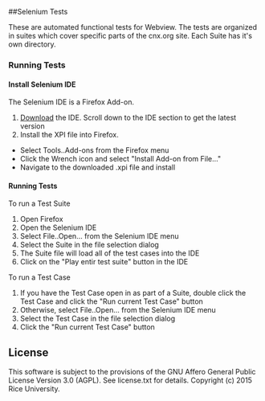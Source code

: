 ##Selenium Tests

These are automated functional tests for Webview. The tests are organized in suites which cover specific parts of the cnx.org site.  Each Suite has it's own directory.

### Running Tests

#### Install Selenium IDE

The Selenium IDE is a Firefox Add-on.

1. [Download](http://docs.seleniumhq.org/download/) the IDE. Scroll down to the IDE section to get the latest version
2. Install the XPI file into Firefox.
  * Select Tools..Add-ons from the Firefox menu
  * Click the Wrench icon and select "Install Add-on from File..."
  * Navigate to the downloaded .xpi file and install

#### Running Tests 

To run a Test Suite
1. Open Firefox
2. Open the Selenium IDE
3. Select File..Open... from the Selenium IDE menu
4. Select the <name>Suite in the file selection dialog
5. The Suite file will load all of the test cases into the IDE
6. Click on the "Play entir test suite" button in the IDE

To run a Test Case
1. If you have the Test Case open in as part of a Suite, double click the Test Case and click the "Run current Test Case" button
2. Otherwise, select File..Open... from the Selenium IDE menu
3. Select the Test Case in the file selection dialog
4. Click the "Run current Test Case" button


License
-------

This software is subject to the provisions of the GNU Affero General Public License Version 3.0 (AGPL). See license.txt for details. Copyright (c) 2015 Rice University.
